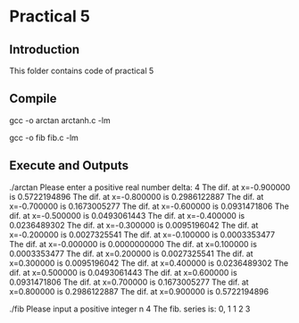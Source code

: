 # Practical 5

## Introduction
This folder contains code of practical 5

## Compile

gcc -o arctan arctanh.c -lm

gcc -o fib fib.c -lm

## Execute and Outputs

./arctan
Please enter a positive real number delta:
4
The dif. at x=-0.900000 is 0.5722194896
The dif. at x=-0.800000 is 0.2986122887
The dif. at x=-0.700000 is 0.1673005277
The dif. at x=-0.600000 is 0.0931471806
The dif. at x=-0.500000 is 0.0493061443
The dif. at x=-0.400000 is 0.0236489302
The dif. at x=-0.300000 is 0.0095196042
The dif. at x=-0.200000 is 0.0027325541
The dif. at x=-0.100000 is 0.0003353477
The dif. at x=-0.000000 is 0.0000000000
The dif. at x=0.100000 is 0.0003353477
The dif. at x=0.200000 is 0.0027325541
The dif. at x=0.300000 is 0.0095196042
The dif. at x=0.400000 is 0.0236489302
The dif. at x=0.500000 is 0.0493061443
The dif. at x=0.600000 is 0.0931471806
The dif. at x=0.700000 is 0.1673005277
The dif. at x=0.800000 is 0.2986122887
The dif. at x=0.900000 is 0.5722194896


./fib
Please input a positive integer n
4
The fib. series is:
0, 1 1
2
3
